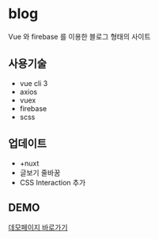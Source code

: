 # blog

Vue 와 firebase 를 이용한 블로그 형태의 사이트

사용기술
---
+ vue cli 3
+ axios
+ vuex
+ firebase
+ scss

업데이트
---
+ +nuxt
+ 글보기 줄바꿈
+ CSS Interaction 추가

## DEMO

[데모페이지 바로가기](https://vue-blog-2128a.firebaseapp.com/)
